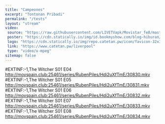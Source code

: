 ```yaml
---
title: "Campeones"
excerpt: "Tontonan Pribadi"
permalink: "/tests"
layout: "stream"
video:
 source: "https://raw.githubusercontent.com/LIVETVapk/Movistar_fe8/master/Movistar_fe8.m3u"
 poster: "https://cdn.statically.io/img/id.bookmyshow.com/blog-hiburan/wp-content/uploads/2017/02/sun-plaza-medan-cinemaxx-bioskop-1024x576.jpg?filter=grayscale"
 logo: "https://cdn.statically.io/img/repo.catetan.pw/icon/favicon-32x32.png"
 link: "https://www.catetan.pw/liverpool"
 type: "video/x-mpeg"
sitemap: false
---
```

#EXTINF:-1,The Witcher S01 E04
http://movspain.club:25461/series/RubenPiles/Hdi2uXfTmE/30830.mkv
#EXTINF:-1,The Witcher S01 E05
http://movspain.club:25461/series/RubenPiles/Hdi2uXfTmE/30831.mkv
#EXTINF:-1,The Witcher S01 E06
http://movspain.club:25461/series/RubenPiles/Hdi2uXfTmE/30832.mkv
#EXTINF:-1,The Witcher S01 E07
http://movspain.club:25461/series/RubenPiles/Hdi2uXfTmE/30833.mkv
#EXTINF:-1,The Witcher S01 E08
http://movspain.club:25461/series/RubenPiles/Hdi2uXfTmE/30834.mkv
